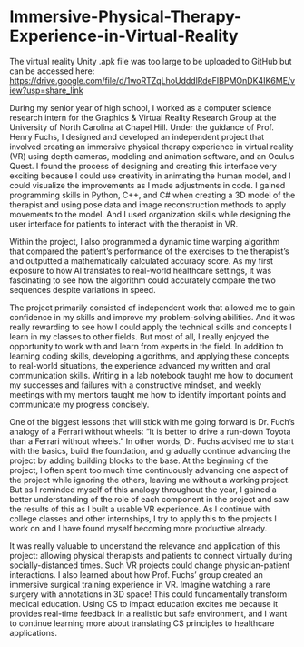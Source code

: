 # Immersive-Physical-Therapy-Experience-in-Virtual-Reality
The virtual reality Unity .apk file was too large to be uploaded to GitHub but can be accessed here: https://drive.google.com/file/d/1woRTZqLhoUdddlRdeFIBPMOnDK4IK6ME/view?usp=share_link

During my senior year of high school, I worked as a computer science research intern for the Graphics & Virtual Reality Research Group at the University of North Carolina at Chapel Hill. Under the guidance of Prof. Henry Fuchs, I designed and developed an independent project that involved creating an immersive physical therapy experience in virtual reality (VR) using depth cameras, modeling and animation software, and an Oculus Quest. I found the process of designing and creating this interface very exciting because I could use creativity in animating the human model, and I could visualize the improvements as I made adjustments in code. I gained programming skills in Python, C++, and C# when creating a 3D model of the therapist and using pose data and image reconstruction methods to apply movements to the model. And I used organization skills while designing the user interface for patients to interact with the therapist in VR. 

Within the project, I also programmed a dynamic time warping algorithm that compared the patient’s performance of the exercises to the therapist’s and outputted a mathematically calculated accuracy score. As my first exposure to how AI translates to real-world healthcare settings, it was fascinating to see how the algorithm could accurately compare the two sequences despite variations in speed. 

The project primarily consisted of independent work that allowed me to gain confidence in my skills and improve my problem-solving abilities. And it was really rewarding to see how I could apply the technical skills and concepts I learn in my classes to other fields. But most of all, I really enjoyed the opportunity to work with and learn from experts in the field. In addition to learning coding skills, developing algorithms, and applying these concepts to real-world situations, the experience advanced my written and oral communication skills. Writing in a lab notebook taught me how to document my successes and failures with a constructive mindset, and weekly meetings with my mentors taught me how to identify important points and communicate my progress concisely. 

One of the biggest lessons that will stick with me going forward is Dr. Fuch’s analogy of a Ferrari without wheels: “It is better to drive a run-down Toyota than a Ferrari without wheels.” In other words, Dr. Fuchs advised me to start with the basics, build the foundation, and gradually continue advancing the project by adding building blocks to the base. At the beginning of the project, I often spent too much time continuously advancing one aspect of the project while ignoring the others, leaving me without a working project. But as I reminded myself of this analogy throughout the year, I gained a better understanding of the role of each component in the project and saw the results of this as I built a usable VR experience. As I continue with college classes and other internships, I try to apply this to the projects I work on and I have found myself becoming more productive already.

It was really valuable  to understand the relevance and application of this project: allowing physical therapists and patients to connect virtually during socially-distanced times. Such VR projects could change physician-patient interactions. I also learned about how Prof. Fuchs’ group created an immersive surgical training experience in VR. Imagine watching a rare surgery with annotations in 3D space! This could fundamentally transform medical education. Using CS to impact education excites me because it provides real-time feedback in a realistic but safe environment, and I want to continue learning more about translating CS principles to healthcare applications. 
